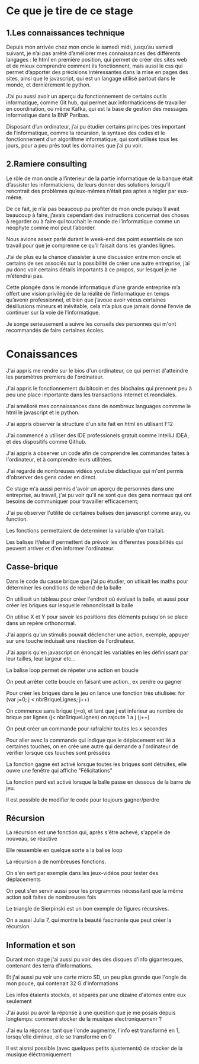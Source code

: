 # Ce que je tire de ce stage
## 1.Les connaissances technique
Depuis mon arrivée chez mon oncle le samedi midi, jusqu’au samedi suivant, je n’ai pas arrêté d’améliorer mes connaissances des différents langages : le html en première position, qui permet de créer des sites web et de mieux comprendre comment ils fonctionnent, mais aussi le css qui permet d’apporter des précisions intéressantes dans la mise en pages des sites, ainsi que le javascript, qui est un langage utilisé partout dans le monde, et dernièrement le python.
 
 J’ai pu aussi avoir un aperçu du fonctionnement de certains outils informatique, comme Git hub, qui permet aux informaticicens de travailler en coordination, ou même Kafka, qui est la base de gestion des messages informatique dans la BNP Paribas.
  
 Disposant d’un ordinateur, j’ai pu étudier certains principes très important de l’informatique, comme la récursion, la syntaxe des codes et le fonctionnement d’un algorithme informatique, qui sont utilisés tous les jours, pour a peu près tout les domaines que j’ai pu voir.

## 2.Ramiere consulting
Le rôle de mon oncle a l’interieur de la partie informatique de la banque était d’assister les informaticiens, de leurs donner des solutions lorsqu’il rencntrait des problèmes qu’eux-mêmes n’était pas aptes a régler par eux-même.
 
 De ce fait, je n’ai pas beaucoup pu profiter de mon oncle puisqu’il avait beaucoup à faire, j’avais cependant des instructions concernat des choses à regarder ou à faire qui touchait le monde de l’informatique comme un néophyte comme moi peut l’aborder.
  
  Nous avions assez parlé durant le week-end des point essentiels de son travail pour que je comprenne ce qu’il faisait dans les grandes lignes. 
  
  J’ai de plus eu la chance d’assister à une discussion entre mon oncle et certains de ses associés sur la possibilité de créer une autre entreprise, j’ai pu donc voir certains détails importants à ce propos, sur lesquel je ne m’étendrai pas.
   
Cette plongée dans le monde informatique d’une grande entreprise m’a offert une vision privilégiée de la réalité de l’informatique en temps qu’avenir professionnel, et bien que j’avoue avoir vécus certaines désillusions mineurs et inévitable, cela m’a plus que jamais donné l’envie de continuer sur la voie de l’informatique.
 
 Je songe serieusement a suivre les conseils des personnes qui m'ont recommandés de faire certaines écoles.
 
# Conaissances
J'ai appris me rendre sur le bios d'un ordinateur, ce qui permet d'atteindre les paramètres premiers de l'ordinateur.
 
J'ai appris le fonctionnement du bitcoin et des blochains qui prennent peu à peu une place importante dans les transactions internet et mondiales.

J'ai amélioré mes connaissances dans de nombreux languages commme le html le javascript et le python.
   
J'ai appris observer la structure d'un site fait en html en utilisant F12

J'ai commencé a utiliser des IDE professionels gratuit comme IntelliJ IDEA, et des
dispositifs comme Github.

J'ai appris à observer un code afin de comprendre les commandes faites à l'ordinateur, et à comprendre leurs utilitées.

J'ai regardé de nombreuses vidéos youtube didactique qui m'ont permis d'observer des gens coder en direct.

Ce stage m'a aussi permis d'avoir un aperçu de personnes dans une entreprise, au travail,
j'ai pu voir qu'il ne sont que des gens normaux qui ont besoins de communiquer pour travailler efficacement;

J'ai pu observer l'utilité de certaines balises den javascript comme aray, ou function.

Les fonctions permettaient de determiner la variable q'on traitait.

Les balises if/else if permettent de prévoir les differentes possibilités qui peuvent arriver et d'en informer l'ordinateur.

## Casse-brique

Dans le code du casse brique que j'ai pu étudier, on utlisait les maths pour déterminer les conditions de rebond de la balle

On utilisait un tableau pour créer l'endroit où évoluait la  balle, et aussi pour créer les briques sur lesquelle rebnondissait la balle

On utilise X et Y pour savoir les positions des éléments puisqu'on se place dans un repère orthonormal.

J'ai appris qu'un stimulis pouvait déclencher une action, exemple, appuyer sur une touche induisait une réaction de l'ordinateur.

J'ai appris qu'en javascript on énonçait les variables en les définissant par leur tailles, leur largeur etc...
 
La balise loop permet de répeter une action en boucle

On peut arrêter cette boucle en faisant une action., ex perdre ou gagner

Pour créer les briques dans le jeu on lance une fonction très utiulisée: for (var j=0; j < nbrBriqueLignes; j++)

On commence sans brique (j=o), et tant que j est inferieur au nombre de brique par lignes (j< nbrBriqueLignes) on rajoute 1 a j (j++)

On peut créer un commande pour rafraîchir toutes les x secondes

Pour aller avec la commande qui indique que le déplacement est lié a certaines touches, on en crée une autre qui demande a l'ordinateur de verifier lorsque ces touches sont préssées
 
La fonction gagne est activé lorsque toutes les briques sont détruites, elle ouvre une fenêtre qui affiche "Félicitations"

La fonction perd est activé lorsque la balle passe en dessous de la barre de jeu.

Il est possible de modifier le code pour toujours gagner/perdre

## Récursion

La récursion est une fonction qui, après s'être achevé, s'appelle de nouveau, se réactive

Elle ressemble en quelque sorte a la balise loop

La récursion a de nombreuses fonctions.

On s'en sert par exemple dans les jeux-vidéos pour tester des déplacements

On peut s'en servir aussi pour les programmes nécessitant que la même action soit faites de nombreuses fois

Le triangle de Sierpinski est un bon exemple de figures récursives.

On a aussi Julia 7, qui montre la beauté fascinante que peut créer la récursion.

## Information et son

Durant mon stage j'ai aussi pu voir des des disques d'info gigantesques, contenant des terra d'informations.

Et j'ai aussi pu voir une carte micro SD, un peu plus grande que l'ongle de mon pouce, qui contenait 32 G d'informations
 
Les infos étaients stockés, et séparés par une dizaine d'atomes entre eux seulement 

J'ai aussi pu avoir la réponse à une question que je me posais depuis longtemps: comment stocker de la musique electroniquemenr ?

J'ai eu la réponse: tant que l'onde augmente, l'info est transformé en 1, lorsqu'elle diminue, elle se transforme en 0

Il est aisnsi possible (avec quelques petits ajustements) de stocker de la musique éléctroniquement 
 
                                                                        




 
 
 
